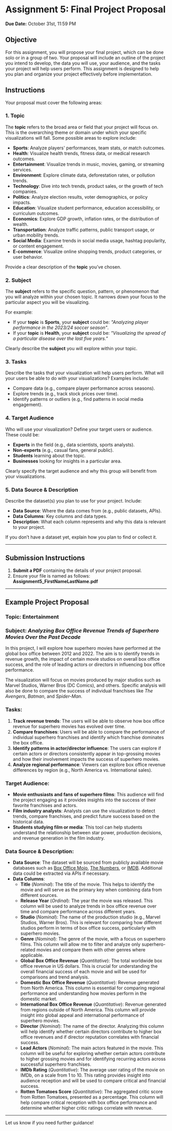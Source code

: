 # Assignment 5: Final Project Proposal

**Due Date:** October 31st, 11:59 PM

## Objective

For this assignment, you will propose your final project, which can be done solo or in a group of two. Your proposal will include an outline of the project you intend to develop, the data you will use, your audience, and the tasks your project will help users perform. This assignment is designed to help you plan and organize your project effectively before implementation.

## Instructions

Your proposal must cover the following areas:

### 1. Topic
The **topic** refers to the broad area or field that your project will focus on. This is the overarching theme or domain under which your specific visualizations will fall. Some possible areas to explore include:
  - **Sports**: Analyze players' performances, team stats, or match outcomes.
  - **Health**: Visualize health trends, fitness data, or medical research outcomes.
  - **Entertainment**: Visualize trends in music, movies, gaming, or streaming services.
  - **Environment**: Explore climate data, deforestation rates, or pollution trends.
  - **Technology**: Dive into tech trends, product sales, or the growth of tech companies.
  - **Politics**: Analyze election results, voter demographics, or policy impacts.
  - **Education**: Visualize student performance, education accessibility, or curriculum outcomes.
  - **Economics**: Explore GDP growth, inflation rates, or the distribution of wealth.
  - **Transportation**: Analyze traffic patterns, public transport usage, or urban mobility trends.
  - **Social Media**: Examine trends in social media usage, hashtag popularity, or content engagement.
  - **E-commerce**: Visualize online shopping trends, product categories, or user behavior.

Provide a clear description of the **topic** you’ve chosen.

### 2. Subject
The **subject** refers to the specific question, pattern, or phenomenon that you will analyze within your chosen topic. It narrows down your focus to the particular aspect you will be visualizing.

For example:
- If your **topic** is **Sports**, your **subject** could be: *"Analyzing player performance in the 2023/24 soccer season"*.
- If your **topic** is **Health**, your **subject** could be: *"Visualizing the spread of a particular disease over the last five years."*

Clearly describe the **subject** you will explore within your topic.

### 3. Tasks
Describe the tasks that your visualization will help users perform. What will your users be able to do with your visualizations? Examples include:
- Compare data (e.g., compare player performance across seasons).
- Explore trends (e.g., track stock prices over time).
- Identify patterns or outliers (e.g., find patterns in social media engagement).

### 4. Target Audience
Who will use your visualization? Define your target users or audience. These could be:
- **Experts** in the field (e.g., data scientists, sports analysts).
- **Non-experts** (e.g., casual fans, general public).
- **Students** learning about the topic.
- **Businesses** looking for insights in a particular area.

Clearly specify the target audience and why this group will benefit from your visualizations.

### 5. Data Source & Description
Describe the dataset(s) you plan to use for your project. Include:
- **Data Source**: Where the data comes from (e.g., public datasets, APIs).
- **Data Columns**: Key columns and data types.
- **Description**: What each column represents and why this data is relevant to your project.

If you don’t have a dataset yet, explain how you plan to find or collect it.

---

## Submission Instructions

1. **Submit a PDF** containing the details of your project proposal.
2. Ensure your file is named as follows:  
   **Assignment5_FirstNameLastName.pdf**

---


## Example Project Proposal

### Topic: **Entertainment**

### Subject: *Analyzing Box Office Revenue Trends of Superhero Movies Over the Past Decade*

In this project, I will explore how superhero movies have performed at the global box office between 2012 and 2022. The aim is to identify trends in revenue growth, the impact of certain movie studios on overall box office success, and the role of leading actors or directors in influencing box office performance. 

The visualization will focus on movies produced by major studios such as Marvel Studios, Warner Bros (DC Comics), and others. Specific analysis will also be done to compare the success of individual franchises like *The Avengers*, *Batman*, and *Spider-Man*.

### Tasks:
1. **Track revenue trends**: The users will be able to observe how box office revenue for superhero movies has evolved over time.
2. **Compare franchises**: Users will be able to compare the performance of individual superhero franchises and identify which franchise dominates the box office.
3. **Identify patterns in actor/director influence**: The users can explore if certain actors or directors consistently appear in top-grossing movies and how their involvement impacts the success of superhero movies.
4. **Analyze regional performance**: Viewers can explore box office revenue differences by region (e.g., North America vs. International sales).

### Target Audience:
- **Movie enthusiasts and fans of superhero films**: This audience will find the project engaging as it provides insights into the success of their favorite franchises and actors.
- **Film industry analysts**: Analysts can use the visualization to detect trends, compare franchises, and predict future success based on the historical data.
- **Students studying film or media**: This tool can help students understand the relationship between star power, production decisions, and revenue generation in the film industry.

### Data Source & Description:
- **Data Source**: The dataset will be sourced from publicly available movie databases such as [Box Office Mojo](https://www.boxofficemojo.com/), [The Numbers](https://www.the-numbers.com/), or [IMDB](https://www.imdb.com/). Additional data could be extracted via APIs if necessary.
- **Data Columns**:
    - **Title** (*Nominal*): The title of the movie. This helps to identify the movie and will serve as the primary key when combining data from different sources.
    - **Release Year** (*Ordinal*): The year the movie was released. This column will be used to analyze trends in box office revenue over time and compare performance across different years.
    - **Studio** (*Nominal*): The name of the production studio (e.g., Marvel Studios, Warner Bros). This is relevant for comparing how different studios perform in terms of box office success, particularly with superhero movies.
    - **Genre** (*Nominal*): The genre of the movie, with a focus on superhero films. This column will allow me to filter and analyze only superhero-related movies and compare them with other genres where applicable.
    - **Global Box Office Revenue** (*Quantitative*): The total worldwide box office revenue in US dollars. This is crucial for understanding the overall financial success of each movie and will be used for comparisons and trend analysis.
    - **Domestic Box Office Revenue** (*Quantitative*): Revenue generated from North America. This column is essential for comparing regional performance and understanding how movies perform in the domestic market.
    - **International Box Office Revenue** (*Quantitative*): Revenue generated from regions outside of North America. This column will provide insight into global appeal and international performance of superhero movies.
    - **Director** (*Nominal*): The name of the director. Analyzing this column will help identify whether certain directors contribute to higher box office revenues and if director reputation correlates with financial success.
    - **Lead Actors** (*Nominal*): The main actors featured in the movie. This column will be useful for exploring whether certain actors contribute to higher grossing movies and for identifying recurring actors across successful superhero franchises.
    - **IMDb Rating** (*Quantitative*): The average user rating of the movie on IMDb, on a scale from 1 to 10. This rating provides insight into audience reception and will be used to compare critical and financial success.
    - **Rotten Tomatoes Score** (*Quantitative*): The aggregated critic score from Rotten Tomatoes, presented as a percentage. This column will help compare critical reception with box office performance and determine whether higher critic ratings correlate with revenue.



---
Let us know if you need further guidance!
